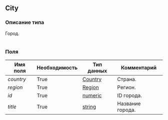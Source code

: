 
## City

### Описание типа
Город.<br/><br/>
### Поля

| Имя поля | Необходимость | Тип данных | Комментарий |
|---|---|---|---|
|*country*|True|[Country](/types/Country)|Страна.<br/>|
|*region*|True|[Region](/types/Region)|Регион.<br/>|
|*id*|True|[numeric](/types/numeric)|ID города.<br/>|
|*title*|True|[string](/types/string)|Название города.<br/>|
